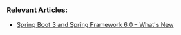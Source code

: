 
### Relevant Articles:

- [Spring Boot 3 and Spring Framework 6.0 – What's New](https://www.baeldung.com/spring-boot-3-spring-6-new)
